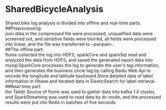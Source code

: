 # SharedBicycleAnalysis
Shared bike log analysis is divided into offline and real-time parts.  
##Preprocessing:  
json data in the compressed file were processed, unqualified data were screened out, and sensitive fields were blurred, all fields were processed into linear, and the file was transferred to ~parquet~.  
##The offline part:  
flume collected the log into HDFS, sparkCore and sparkSql read and analyzed the data from HDFS, and saved the generated report data into mysql.SparkCore processes the log to generate the user's tag information, and then generates the business circle tag by calling Baidu Web Api to encode the longitude and latitude backward.Store detailed data of label information in Hbase and iterated data in ElasticSearch for label retrieval.  
##Real-time part:  
the Taildir Source of flume was used to gather data into kafka 1.0 cluster, and SparkStreaming was used to read data by dc mode, and the processed results were put into Redis in batches of five seconds  

